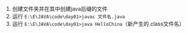 1. 创建文件夹并在其中创建java后缀的文件
2. 运行  `E:\E\JAVA\code\day01>javac 文件名.java`
3. 运行 `E:\E\JAVA\code\day01>java HelloChina`（新产生的.class文件名）